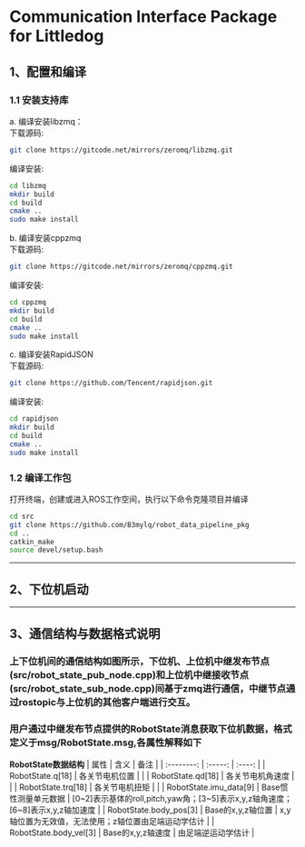 # Communication Interface Package for Littledog

## 1、配置和编译
### 1.1 安装支持库 
a. 编译安装libzmq：\
下载源码: 
```bash 
git clone https://gitcode.net/mirrors/zeromq/libzmq.git
```
编译安装: 
```bash
cd libzmq
mkdir build
cd build
cmake ..
sudo make install
```
b. 编译安装cppzmq \
下载源码: 
```bash 
git clone https://gitcode.net/mirrors/zeromq/cppzmq.git
```
编译安装: 
```bash
cd cppzmq
mkdir build
cd build
cmake ..
sudo make install
```
c. 编译安装RapidJSON\
下载源码: 
```bash 
git clone https://github.com/Tencent/rapidjson.git
```
编译安装: 
```bash
cd rapidjson
mkdir build
cd build
cmake ..
sudo make install
```

### 1.2 编译工作包
打开终端，创建或进入ROS工作空间，执行以下命令克隆项目并编译
```bash
cd src
git clone https://github.com/B3mylq/robot_data_pipeline_pkg
cd ..
catkin_make
source devel/setup.bash
```

---
## 2、下位机启动
---
## 3、通信结构与数据格式说明
### 上下位机间的通信结构如图所示，下位机、上位机中继发布节点(src/robot_state_pub_node.cpp)和上位机中继接收节点(src/robot_state_sub_node.cpp)间基于zmq进行通信，中继节点通过rostopic与上位机的其他客户端进行交互。
### 用户通过中继发布节点提供的RobotState消息获取下位机数据，格式定义于msg/RobotState.msg,各属性解释如下
__RobotState数据结构__
| 属性        | 含义   |  备注  |
| :--------:   | :-----:  | :----:  |
| RobotState.q[18]     | 各关节电机位置 |        |
| RobotState.qd[18]     |   各关节电机角速度   |      | 
| RobotState.trq[18]  |    各关节电机扭矩    |    | 
|  RobotState.imu_data[9] |    Base惯性测量单元数据    |  [0~2]表示基体的roll,pitch,yaw角；[3~5]表示x,y,z轴角速度；[6~8]表示x,y,z轴加速度  |
| RobotState.body_pos[3]  |    Base的x,y,z轴位置    |  x,y轴位置为无效值，无法使用；z轴位置由足端运动学估计  |
| RobotState.body_vel[3]  |    Base的x,y,z轴速度    |  由足端逆运动学估计  |



